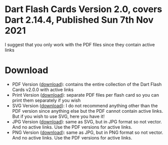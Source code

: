 # Dart Flash Cards Version 2.0, covers Dart 2.14.4, Published Sun 7th Nov 2021

I suggest that you only work with the PDF files since they contain active links

# Download

* PDF Version ([download](https://drive.google.com/file/d/1sAZDdTV8RfjegHAOSSRBiaxlCY807XBq/view?usp=sharing)): contains the entire collection of the Dart Flash Cards v2.0.0 with active links
* Print Version ([download](print/)): separate PDF files per flash card so you can print them separately if you wish
* SVG Version ([download](https://drive.google.com/file/d/1e4wh-GCW6szW_d8V9i67NPBDfWg6Fsm1/view?usp=sharing)): I do not recommend anything other than the PDF version since anything else but the PDF cannot contain active links. But if you wish to use SVG, here you have it!
* JPG Version ([download](https://drive.google.com/file/d/1tCwAq2eA8Kt7dYNr66tXK0EyC6Pd01m-/view?usp=sharing)): same as SVG, but in JPG format so not vector. And no active links. Use the PDF versions for active links.
* PNG Version ([download](https://drive.google.com/file/d/1_VNdY3B8H-CUF6VLIvUPzrUWVnFuKB1e/view?usp=sharing)): same as JPG, but in PNG format so not vector. And no active links. Use the PDF versions for active links.
